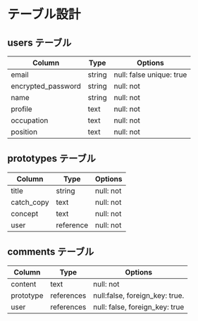 # テーブル設計

## users テーブル

| Column             | Type   | Options                 |
| ------------------ | ------ | -----------             |
| email              | string | null: false unique: true  |
| encrypted_password | string | null: not               |
| name               | string | null: not               |
| profile            | text   | null: not               |
| occupation         | text   | null: not               |
| position           | text   | null: not               |

## prototypes テーブル

| Column     | Type      | Options                       |
| ------     | ------    | -----------                   |
| title      | string    | null: not                     |
| catch_copy | text      | null: not                     |
| concept    | text      | null: not                     |
| user       | reference | null: not                     |

## comments テーブル

| Column     | Type             | Options                        |
| ------     | ----------       | ------------------------------ |
| content    | text | null: not |null: false, foreign_key: true  |
| prototype  |references        | null:false, foreign_key: true. |
| user       | references       | null: false, foreign_key: true |



